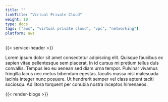 ```yaml
---
title: ""
linkTitle: "Virtual Private Cloud"
weight: 10
type: docs
tags: ["aws", "virtual private cloud", "vpc", "networking"]
platform: aws
---
```


{{< service-header >}}

Lorem ipsum dolor sit amet consectetur adipiscing elit. Quisque faucibus ex sapien vitae pellentesque sem placerat. In id cursus mi pretium tellus duis convallis. Tempus leo eu aenean sed diam urna tempor. Pulvinar vivamus fringilla lacus nec metus bibendum egestas. Iaculis massa nisl malesuada lacinia integer nunc posuere. Ut hendrerit semper vel class aptent taciti sociosqu. Ad litora torquent per conubia nostra inceptos himenaeos.

{{< render-blogs >}}

